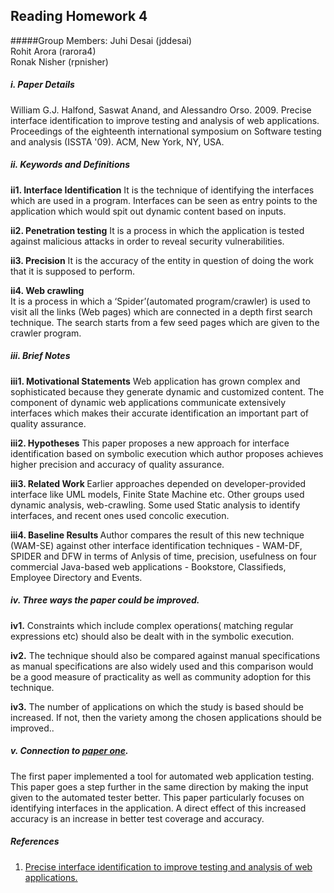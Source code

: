 ## Reading Homework 4
#####Group Members:
Juhi Desai (jddesai)  
Rohit Arora (rarora4)  
Ronak Nisher (rpnisher)  

##### i. Paper Details
William G.J. Halfond, Saswat Anand, and Alessandro Orso. 2009. Precise interface identification to improve testing and analysis of web applications. Proceedings of the eighteenth international symposium on Software testing and analysis (ISSTA '09). ACM, New York, NY, USA.  

##### ii. Keywords and Definitions  
<b>ii1. Interface Identification</b> 
 It is the technique of identifying the interfaces which are used in a program. Interfaces can be seen as entry points to the application which would spit out dynamic content based on inputs.

<b>ii2. Penetration testing</b> 
 It is a process in which the application is tested against malicious attacks in order to reveal security vulnerabilities.  

<b>ii3. Precision</b> 
 It is the accuracy of the entity in question of doing the work that it is supposed to perform.  
 
<b>ii4. Web crawling</b>   
It is a process in which a ‘Spider’(automated program/crawler) is used to visit all the links (Web pages) which are connected in a depth first search technique. The search starts from a few seed pages which are given to the crawler program.  

##### iii. Brief Notes
<b> iii1. Motivational Statements</b> 
Web application has grown complex and sophisticated because they generate dynamic and customized content. The component of dynamic web applications communicate extensively interfaces which makes their accurate identification an important part of quality assurance.  

<b> iii2. Hypotheses</b> 
This paper proposes a new approach for interface identification based on symbolic execution which author proposes achieves higher precision and accuracy of quality assurance.  

<b> iii3. Related Work </b>
Earlier approaches depended on developer-provided interface like UML models, Finite State Machine etc. Other groups used dynamic analysis, web-crawling. Some used Static analysis to identify interfaces, and recent ones used concolic execution.  

<b> iii4. Baseline Results </b>
Author compares the result of this new technique (WAM-SE) against other interface identification techniques - WAM-DF, SPIDER and DFW in terms of Anlysis of time, precision, usefulness on four commercial Java-based web applications - Bookstore, Classifieds, Employee Directory and Events.  


##### iv. Three ways the paper could be improved.

<b> iv1.</b> Constraints which include complex operations( matching regular expressions etc) should also be dealt with in the symbolic execution.  

<b> iv2.</b> The technique should also be compared against manual specifications as manual specifications are also widely used and this comparison would be a good measure of practicality as well as community adoption for this technique.  

<b> iv3.</b> The number of applications on which the study is based should be increased. If not, then the variety among the chosen applications should be improved..  


##### v. Connection to [paper one](http://dl.acm.org/citation.cfm?id=2190141). 
The first paper implemented a tool for automated web application testing. This paper goes a step further in the same direction by making the input given to the automated tester better. This paper particularly focuses on identifying interfaces in the application. A direct effect of this increased accuracy is an increase in better test coverage and accuracy.  

##### References 
1. [Precise interface identification to improve testing and analysis of web applications.](http://dl.acm.org/citation.cfm?id=1572305)
